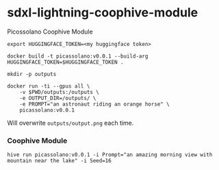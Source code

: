 # sdxl-lightning-coophive-module

Picossolano Coophive Module

```
export HUGGINGFACE_TOKEN=<my huggingface token>
```

```
docker build -t picassolano:v0.0.1 --build-arg HUGGINGFACE_TOKEN=$HUGGINGFACE_TOKEN .
```

```
mkdir -p outputs
```

```
docker run -ti --gpus all \
    -v $PWD/outputs:/outputs \
    -e OUTPUT_DIR=/outputs/ \
    -e PROMPT="an astronaut riding an orange horse" \
    picassolano:v0.0.1
```

Will overwrite `outputs/output.png` each time.

### Coophive Module

```
hive run picassolano:v0.0.1 -i Prompt="an amazing morning view with mountain near the lake" -i Seed=16
```
